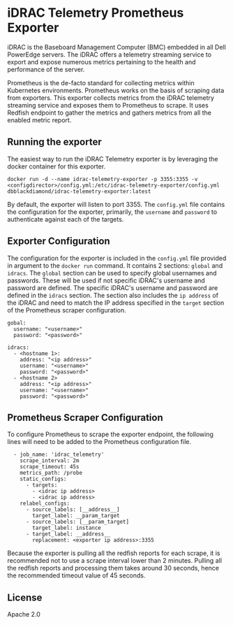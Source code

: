 # iDRAC Telemetry Prometheus Exporter

iDRAC is the Baseboard Management Computer (BMC) embedded in all Dell PowerEdge servers. The iDRAC offers a telemetry streaming service to export and expose numerous metrics pertaining to the health and performance of the server.

Prometheus is the de-facto standard for collecting metrics within Kubernetes environments. Prometheus works on the basis of scraping data from exporters. 
This exporter collects metrics from the iDRAC telemetry streaming service and exposes them to Prometheus to scrape. It uses Redfish endpoint to gather the metrics and gathers metrics from all the enabled metric report.

## Running the exporter
The easiest way to run the iDRAC Telemetry exporter is by leveraging the docker container for this exporter. 
```
docker run -d --name idrac-telemetry-exporter -p 3355:3355 -v <configdirector>/config.yml:/etc/idrac-telemetry-exporter/config.yml dbblackdiamond/idrac-telemetry-exporter:latest
```
By default, the exporter will listen to port 3355.
The `config.yml` file contains the configuration for the exporter, primarily, the `username` and `password` to authenticate against each of the targets.

## Exporter Configuration
The configuration for the exporter is included in the `config.yml` file provided in argument to the `docker run` command. It contains 2 sections: `global` and `idracs`. The `global` section can be used to specify global usernames and passwords. These will be used if not specific iDRAC's username and password are defined. 
The specific iDRAC's username and password are defined in the `idracs` section. The section also includes the `ip address` of the iDRAC and need to match the IP address specified in the `target` section of the Prometheus scraper configuration.

```
gobal:
  username: "<username>"
  password: "<password>"
  
idracs:
  - <hostname 1>:
    address: "<ip address>"
    username: "<username>"
    password: "<password>"
  - <hostname 2>
    address: "<ip address>"
    username: "<username>"
    password: "<password>"
```

## Prometheus Scraper Configuration
To configure Prometheus to scrape the exporter endpoint, the following lines will need to be added to the Prometheus configuration file.
```
  - job_name: 'idrac_telemetry'
    scrape_interval: 2m
    scrape_timeout: 45s
    metrics_path: /probe
    static_configs:
      - targets:
        - <idrac ip address>
        - <idrac ip address>
    relabel_configs:
      - source_labels: [__address__]
        target_label: __param_target
      - source_labels: [__param_target]
        target_label: instance
      - target_label: __address__
        replacement: <exporter ip address>:3355
```
Because the exporter is pulling all the redfish reports for each scrape, it is recommended not to use a scrape interval lower than 2 minutes. Pulling all the redfish reports and processing them takes around 30 seconds, hence the recommended timeout value of 45 seconds.

## License

Apache 2.0
